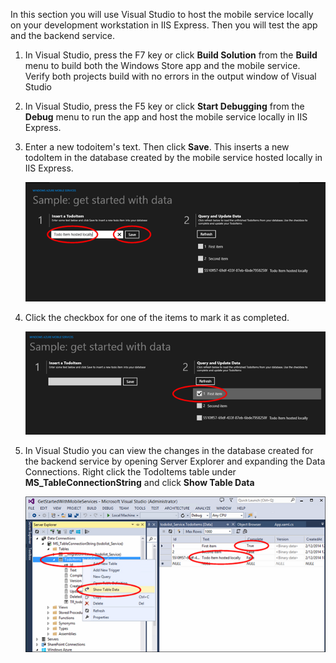 In this section you will use Visual Studio to host the mobile service locally on your development workstation in IIS Express. Then you will test the app and the backend service.

1. In Visual Studio, press the F7 key or click **Build Solution** from the **Build** menu to build both the Windows Store app and the mobile service. Verify both projects build with no errors in the output window of Visual Studio

2. In Visual Studio, press the F5 key or click **Start Debugging** from the **Debug** menu to run the app and host the mobile service locally in IIS Express. 


1. Enter a new todoitem's text. Then click **Save**. This inserts a new todoItem in the database created by the mobile service hosted locally in IIS Express. 

    ![](./media/mobile-services-dotnet-backend-test-local-service-data/new-local-todoitem.png)

2. Click the checkbox for one of the items to mark it as completed.

    ![](./media/mobile-services-dotnet-backend-test-local-service-data/local-item-checked.png)

3. In Visual Studio you can view the changes in the database created for the backend service by opening Server Explorer and expanding the Data Connections. Right click the TodoItems table under **MS_TableConnectionString** and click **Show Table Data**

    ![](./media/mobile-services-dotnet-backend-test-local-service-data/vs-show-local-table-data.png)


